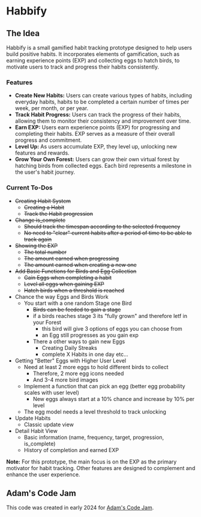 
# Habbify

## The Idea
Habbify is a small gamified habit tracking prototype designed to help users build positive habits. It incorporates elements of gamification, such as earning experience points (EXP) and collecting eggs to hatch birds, to motivate users to track and progress their habits consistently.

### Features
- **Create New Habits:** Users can create various types of habits, including everyday habits, habits to be completed a certain number of times per week, per month, or per year.
- **Track Habit Progress:** Users can track the progress of their habits, allowing them to monitor their consistency and improvement over time.
- **Earn EXP:** Users earn experience points (EXP) for progressing and completing their habits. EXP serves as a measure of their overall progress and commitment.
- **Level Up:** As users accumulate EXP, they level up, unlocking new features and rewards.
- **Grow Your Own Forest:** Users can grow their own virtual forest by hatching birds from collected eggs. Each bird represents a milestone in the user's habit journey.

### Current To-Dos
- ~~Creating Habit System~~
  - ~~Creating a Habit~~
  - ~~Track the Habit progression~~
- ~~Change is_complete~~
  - ~~Should track the timespan according to the selected frequency~~
  - ~~No need to "clear" current habits after a period of time to be able to track again~~
- ~~Showing the EXP~~
  - ~~The total number~~
  - ~~The amount earned when progressing~~
  - ~~The amount earned when creating a new one~~
- ~~Add Basic Functions for Birds and Egg Collection~~
  - ~~Gain Eggs when completing a habit~~
  - ~~Level all eggs when gaining EXP~~
  - ~~Hatch birds when a threshold is reached~~
- Chance the way Eggs and Birds Work
  - You start with a one random Stage one Bird
    - ~~Birds can be feeded to gain a stage~~
    - if a birds reaches stage 3 its "fully grown" and therefore letf in your Forest
      - this bird will give 3 options of eggs you can choose from
      - an Egg still progresses as you gain exp
    - There a other ways to gain new Eggs
      - Creating Daily Streaks
      - complete X Habits in one day etc...
- Getting "Better" Eggs with Higher User Level
  - Need at least 2 more eggs to hold different birds to collect
    - Therefore, 2 more egg icons needed
    - And 3-4 more bird images
  - Implement a function that can pick an egg (better egg probability scales with user level)
    - New eggs always start at a 10% chance and increase by 10% per level
  - The egg model needs a level threshold to track unlocking
- Update Habits
  - Classic update view
- Detail Habit View
  - Basic information (name, frequency, target, progression, is_complete)
  - History of completion and earned EXP

**Note:** For this prototype, the main focus is on the EXP as the primary motivator for habit tracking. Other features are designed to complement and enhance the user experience.



## Adam's Code Jam
This code was created in early 2024 for [Adam's Code Jam](https://jam.adamlearns.com/).
